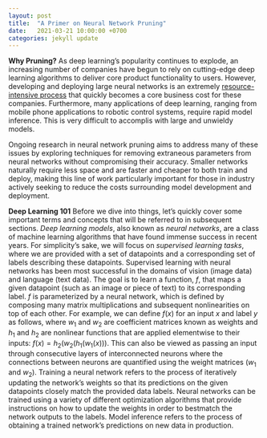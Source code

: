 ```yaml
---
layout: post
title:  "A Primer on Neural Network Pruning"
date:   2021-03-21 10:00:00 +0700
categories: jekyll update
---
```


**Why Pruning?**
As deep learning’s popularity continues to explode, an increasing number of companies
have begun to rely on cutting-edge deep learning algorithms to deliver core product
functionality to users. However, developing and deploying large neural networks is an
extremely [resource-intensive process](https://future.a16z.com/new-business-ai-different-traditional-software/)
that quickly becomes a core business cost for these companies. Furthermore, many applications of deep learning, 
ranging from mobile phone applications to robotic control systems, require rapid model inference.
This is very difficult to accomplis with large and unwieldy models.

Ongoing research in neural network pruning aims to address many of these issues by
exploring techniques for removing extraneous parameters from neural networks without
compromising their accuracy. Smaller networks naturally require less space and are
faster and cheaper to both train and deploy, making this line of work particularly
important for those in industry actively seeking to reduce the costs surrounding model
development and deployment.

**Deep Learning 101**
Before we dive into things, let’s quickly cover some important terms and concepts that
will be referred to in subsequent sections. *Deep learning models*, also known as *neural
networks*, are a class of machine learning algorithms that have found immense success
in recent years. For simplicity’s sake, we will focus on *supervised learning tasks*, where
we are provided with a set of datapoints and a corresponding set of labels describing
these datapoints. Supervised learning with neural networks has been most successful
in the domains of vision (image data) and language (text data). The goal is to learn a
function, $f$, that maps a given datapoint (such as an image or piece of text) to its
corresponding label. $f$ is parameterized by a neural network, which is defined by
composing many matrix multiplications and subsequent nonlinearities on top of each
other. For example, we can define $f(x)$ for an input $x$ and label $y$ as follows, where $w_1$ and
$w_2$ are coefficient matrices known as weights and $h_1$ and $h_2$ are nonlinear functions that
are applied elementwise to their inputs: $f(x) = h_2(w_2(h_1(w_1(x)))$. This can also be viewed as
passing an input through consecutive layers of interconnected neurons where the
connections between neurons are quantified using the weight matrices ($w_1$ and $w_2$).
Training a neural network refers to the process of iteratively updating the network’s
weights so that its predictions on the given datapoints closely match the provided data
labels. Neural networks can be trained using a variety of different optimization
algorithms that provide instructions on how to update the weights in order to bestmatch the network 
outputs to the labels. Model inference refers to the process of obtaining a trained network’s predictions on 
new data in production.

<!-- You’ll find this post in your `_posts` directory. Go ahead and edit it and re-build the site to see your changes. You can rebuild the site in many different ways, but the most common way is to run `jekyll serve`, which launches a web server and auto-regenerates your site when a file is updated.

Jekyll requires blog post files to be named according to the following format:

`YEAR-MONTH-DAY-title.MARKUP`

Where `YEAR` is a four-digit number, `MONTH` and `DAY` are both two-digit numbers, and `MARKUP` is the file extension representing the format used in the file. After that, include the necessary front matter. Take a look at the source for this post to get an idea about how it works.

Jekyll also offers powerful support for code snippets:

{% highlight ruby %}
def print_hi(name)
  puts "Hi, #{name}"
end
print_hi('Tom')
#=> prints 'Hi, Tom' to STDOUT.
{% endhighlight %}

Check out the [Jekyll docs][jekyll-docs] for more info on how to get the most out of Jekyll. File all bugs/feature requests at [Jekyll’s GitHub repo][jekyll-gh]. If you have questions, you can ask them on [Jekyll Talk][jekyll-talk].

[jekyll-docs]: https://jekyllrb.com/docs/home
[jekyll-gh]:   https://github.com/jekyll/jekyll
[jekyll-talk]: https://talk.jekyllrb.com/ -->

